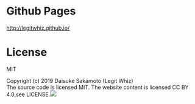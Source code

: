 # Github Pages
http://legitwhiz.github.io/

# License
MIT

Copyright (c) 2019 Daisuke Sakamoto (Legit Whiz)  
The source code is licensed MIT. The website content is licensed CC BY 4.0,see LICENSE.<img src="https://licensebuttons.net/l/by/4.0/88x31.png">

# 

